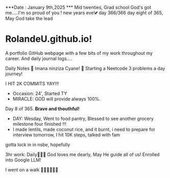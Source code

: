 ***Date : January 9th,2025 *** Mid twenties, Grad school God's got me.....I'm so proud of you ! new years eve!💕 day 366/366 day eight of 365, May God take the lead
# RolandeU.github.io!

A portfolio GitHub webpage with a few bits of my work throughout my career. And daily journal logs....


Daily Notes
💚 Imana ninziza Cyane! 
💚 Starting a Neetcode 3 problems a day journey!

I HIT 2K COMMITS YAY!!!

- Occasion: 24', Started TY 
- MIRACLE: GOD will provide always 100%.

Day 8 of 365. **Brave and thouthful!** 
- DAY: Wesday, Went to food pantry, Blessed to see another grocery milestone four finished !!!
- I made lentils, made coconut rice, and it burnt, i need to prepare for interview tomorrow, I hit 10K steps, talked with fam

gotta lock in in nsbe, hopefully 

3hr work: Daily💚💚💚
God loves me dearly, May He guide all of  us!
Enrolled into Google LLM! 

I went on a walk 💚💚💚💚💚💚
